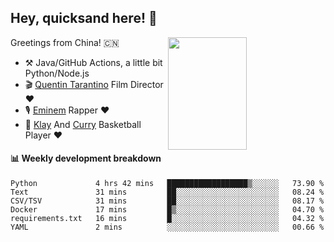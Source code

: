 ## Hey, quicksand here! 🏃
[<img align="right" width="50%" height='180' src="https://quicksandznzn.github.io/image/warriors.jpg">](https://github.com/quicksandznzn)
<!--
[<img align="right" width="50%" src="https://github-readme-stats.vercel.app/api?username=quicksandznzn&theme=dark&show_icons=true">](https://github.com/quicksandznzn)
-->


Greetings from China! 🇨🇳

- ⚒️ Java/GitHub Actions, a little bit Python/Node.js
- 🎬 [Quentin Tarantino](https://www.instagram.com/tarantinoxx/) Film Director ❤️
- 🎙 [Eminem](https://www.instagram.com/eminem/) Rapper ❤️
- 🏀 [Klay](https://www.instagram.com/klaythompson/) And [Curry](https://www.instagram.com/stephencurry30/) Basketball Player ❤️


#### :bar_chart: Weekly development breakdown
<!--START_SECTION:waka-->

```text
Python             4 hrs 42 mins   ██████████████████▒░░░░░░   73.90 %
Text               31 mins         ██░░░░░░░░░░░░░░░░░░░░░░░   08.24 %
CSV/TSV            31 mins         ██░░░░░░░░░░░░░░░░░░░░░░░   08.17 %
Docker             17 mins         █▒░░░░░░░░░░░░░░░░░░░░░░░   04.70 %
requirements.txt   16 mins         █░░░░░░░░░░░░░░░░░░░░░░░░   04.32 %
YAML               2 mins          ░░░░░░░░░░░░░░░░░░░░░░░░░   00.66 %
```

<!--END_SECTION:waka-->
